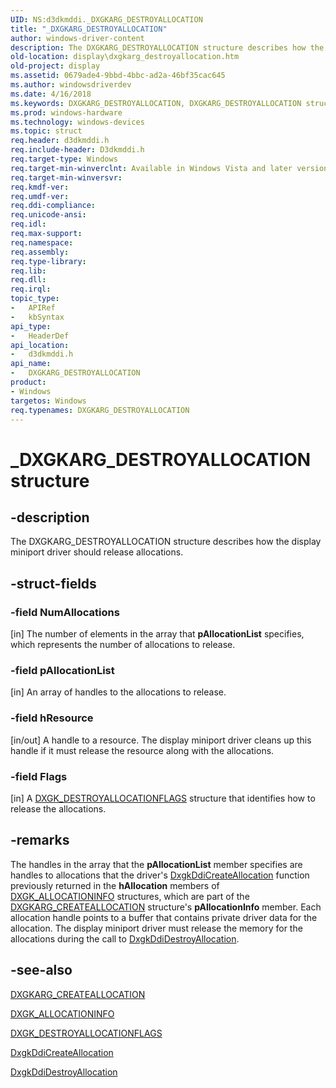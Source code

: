 ```yaml
---
UID: NS:d3dkmddi._DXGKARG_DESTROYALLOCATION
title: "_DXGKARG_DESTROYALLOCATION"
author: windows-driver-content
description: The DXGKARG_DESTROYALLOCATION structure describes how the display miniport driver should release allocations.
old-location: display\dxgkarg_destroyallocation.htm
old-project: display
ms.assetid: 0679ade4-9bbd-4bbc-ad2a-46bf35cac645
ms.author: windowsdriverdev
ms.date: 4/16/2018
ms.keywords: DXGKARG_DESTROYALLOCATION, DXGKARG_DESTROYALLOCATION structure [Display Devices], DmStructs_94f4c3be-d0fc-4a34-8cf4-976b68f89899.xml, _DXGKARG_DESTROYALLOCATION, d3dkmddi/DXGKARG_DESTROYALLOCATION, display.dxgkarg_destroyallocation
ms.prod: windows-hardware
ms.technology: windows-devices
ms.topic: struct
req.header: d3dkmddi.h
req.include-header: D3dkmddi.h
req.target-type: Windows
req.target-min-winverclnt: Available in Windows Vista and later versions of the Windows operating systems.
req.target-min-winversvr: 
req.kmdf-ver: 
req.umdf-ver: 
req.ddi-compliance: 
req.unicode-ansi: 
req.idl: 
req.max-support: 
req.namespace: 
req.assembly: 
req.type-library: 
req.lib: 
req.dll: 
req.irql: 
topic_type:
-	APIRef
-	kbSyntax
api_type:
-	HeaderDef
api_location:
-	d3dkmddi.h
api_name:
-	DXGKARG_DESTROYALLOCATION
product:
- Windows
targetos: Windows
req.typenames: DXGKARG_DESTROYALLOCATION
---
```


# _DXGKARG_DESTROYALLOCATION structure


## -description


The DXGKARG_DESTROYALLOCATION structure describes how the display miniport driver should release allocations.


## -struct-fields




### -field NumAllocations

[in] The number of elements in the array that <b>pAllocationList</b> specifies, which represents the number of allocations to release.


### -field pAllocationList

[in] An array of handles to the allocations to release.


### -field hResource

[in/out] A handle to a resource. The display miniport driver cleans up this handle if it must release the resource along with the allocations.


### -field Flags

[in] A <a href="https://msdn.microsoft.com/library/windows/hardware/ff561045">DXGK_DESTROYALLOCATIONFLAGS</a> structure that identifies how to release the allocations.


## -remarks



The handles in the array that the <b>pAllocationList</b> member specifies are handles to allocations that the driver's <a href="https://msdn.microsoft.com/a28287d6-4dfa-4db4-92df-bbcd9379a5b2">DxgkDdiCreateAllocation</a> function previously returned in the <b>hAllocation</b> members of <a href="https://msdn.microsoft.com/library/windows/hardware/ff560960">DXGK_ALLOCATIONINFO</a> structures, which are part of the <a href="https://msdn.microsoft.com/library/windows/hardware/ff557559">DXGKARG_CREATEALLOCATION</a> structure's <b>pAllocationInfo</b> member. Each allocation handle points to a buffer that contains private driver data for the allocation. The display miniport driver must release the memory for the allocations during the call to <a href="https://msdn.microsoft.com/cade544a-f9c6-4635-ab57-d09d694ca315">DxgkDdiDestroyAllocation</a>. 




## -see-also




<a href="https://msdn.microsoft.com/library/windows/hardware/ff557559">DXGKARG_CREATEALLOCATION</a>



<a href="https://msdn.microsoft.com/library/windows/hardware/ff560960">DXGK_ALLOCATIONINFO</a>



<a href="https://msdn.microsoft.com/library/windows/hardware/ff561045">DXGK_DESTROYALLOCATIONFLAGS</a>



<a href="https://msdn.microsoft.com/a28287d6-4dfa-4db4-92df-bbcd9379a5b2">DxgkDdiCreateAllocation</a>



<a href="https://msdn.microsoft.com/cade544a-f9c6-4635-ab57-d09d694ca315">DxgkDdiDestroyAllocation</a>
 

 

